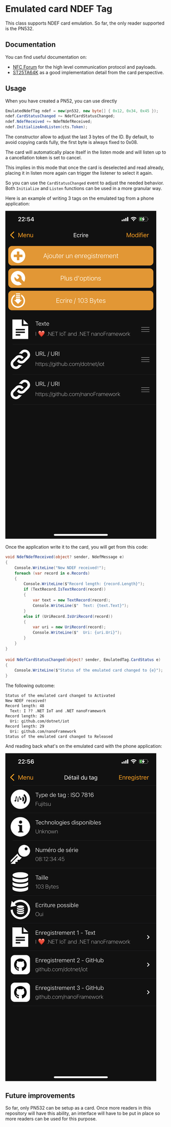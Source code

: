 # Emulated card NDEF Tag

This class supports NDEF card emulation. So far, the only reader supported is the PN532.

## Documentation

You can find useful documentation on:

* [NFC Forum](https://nfc-forum.org/uploads/specifications/97-NFCForum-TS-T4T-1.2.pdf) for the high level communication protocol and payloads.
* [ST25TA64K](https://www.st.com/resource/en/datasheet/st25ta64k.pdf) as a good implementation detail from the card perspective.

## Usage

When you have created a PN52, you can use directly 

```csharp
EmulatedNdefTag ndef = new(pn532, new byte[] { 0x12, 0x34, 0x45 });
ndef.CardStatusChanged += NdefCardStatusChanged;
ndef.NdefReceived += NdefNdefReceived;
ndef.InitializeAndListen(cts.Token);
```

The constructor allow to adjust the last 3 bytes of the ID. By default, to avoid copying cards fully, the first byte is always fixed to 0x08.

The card will automatically place itself in the listen mode and will listen up to a cancellation token is set to cancel.

This implies in this mode that once the card is deselected and read already, placing it in listen more again can trigger the listener to select it again.

So you can use the `CardStatusChanged` event to adjust the needed behavior. Both `Initialize` and `Listen` functions can be used in a more granular way.

Here is an example of writing 3 tags on the emulated tag from a phone application:

![write the 3 ndef messages](tag_write.png)

Once the application write it to the card, you will get from this code:

```csharp
void NdefNdefReceived(object? sender, NdefMessage e)
{
    Console.WriteLine("New NDEF received!");
    foreach (var record in e.Records)
    {
        Console.WriteLine($"Record length: {record.Length}");
        if (TextRecord.IsTextRecord(record))
        {
            var text = new TextRecord(record);
            Console.WriteLine($"  Text: {text.Text}");
        }
        else if (UriRecord.IsUriRecord(record))
        {
            var uri = new UriRecord(record);
            Console.WriteLine($"  Uri: {uri.Uri}");
        }
    }
}

void NdefCardStatusChanged(object? sender, EmulatedTag.CardStatus e)
{
    Console.WriteLine($"Status of the emulated card changed to {e}");
}
```

The following outcome:

```text
Status of the emulated card changed to Activated
New NDEF received!
Record length: 48
  Text: I ?? .NET IoT and .NET nanoFramework
Record length: 26
  Uri: github.com/dotnet/iot
Record length: 29
  Uri: github.com/nanoFramework
Status of the emulated card changed to Released
```

And reading back what's on the emulated card with the phone application:

![display the 3 ndef messages](tag_read.png)

## Future improvements

So far, only PN532 can be setup as a card. Once more readers in this repository will have this ability, an interface will have to be put in place so more readers can be used for this purpose.
